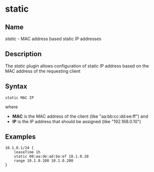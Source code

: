 # static

## Name

*static* - MAC address based static IP addresses

## Description

The *static* plugin allows configuration of static IP address based on the MAC address of the requesting client

## Syntax

```
static MAC IP
```
where

* **MAC** is the MAC address of the client (like "aa:bb:cc:dd:ee:ff") and
* **IP** is the IP address that should be assigned (like "192.168.0.10")

## Examples

```
10.1.0.1/24 {
    leaseTime 1h
    static 00:aa:de:ad:be:ef 10.1.0.10
    range 10.1.0.100 10.1.0.200
}
```